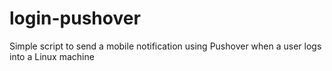 login-pushover
==============

Simple script to send a mobile notification using Pushover when a user logs into a Linux machine
